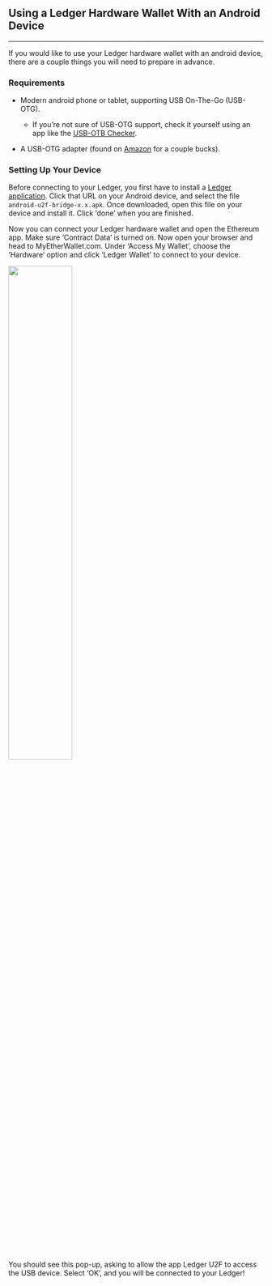 ## Using a Ledger Hardware Wallet With an Android Device
***

If you would like to use your Ledger hardware wallet with an android device, there are a couple things you will need to prepare in advance.



### Requirements

* Modern android phone or tablet, supporting USB On-The-Go (USB-OTG).
    * If you’re not sure of USB-OTG support, check it yourself using an app like the [USB-OTB Checker](https://play.google.com/store/apps/details?id=com.faitaujapon.otg).

* A USB-OTG adapter (found on [Amazon](https://www.amazon.com/s/ref=nb_sb_noss_2?url=search-alias%3Daps&field-keywords=usb+otg+adapter) for a couple bucks).



### Setting Up Your Device

Before connecting to your Ledger, you first have to install a [Ledger application](https://github.com/LedgerHQ/android-u2f-bridge/releases). Click that URL on your Android device, and select the file `android-u2f-bridge-x.x.apk`. Once downloaded, open this file on your device and install it. Click ‘done’ when you are finished.

Now you can connect your Ledger hardware wallet and open the Ethereum app. Make sure ‘Contract Data’ is turned on. Now open your browser and head to MyEtherWallet.com. Under ‘Access My Wallet’, choose the ‘Hardware’ option and click ‘Ledger Wallet’ to connect to your device.



<img src="https://github.com/stephenmew/KBimages/blob/master/ledger-hardware-wallet-using-with-android-01.png?raw=true" width="50%">



You should see this pop-up, asking to allow the app Ledger U2F to access the USB device. Select ‘OK’, and you will be connected to your Ledger!
